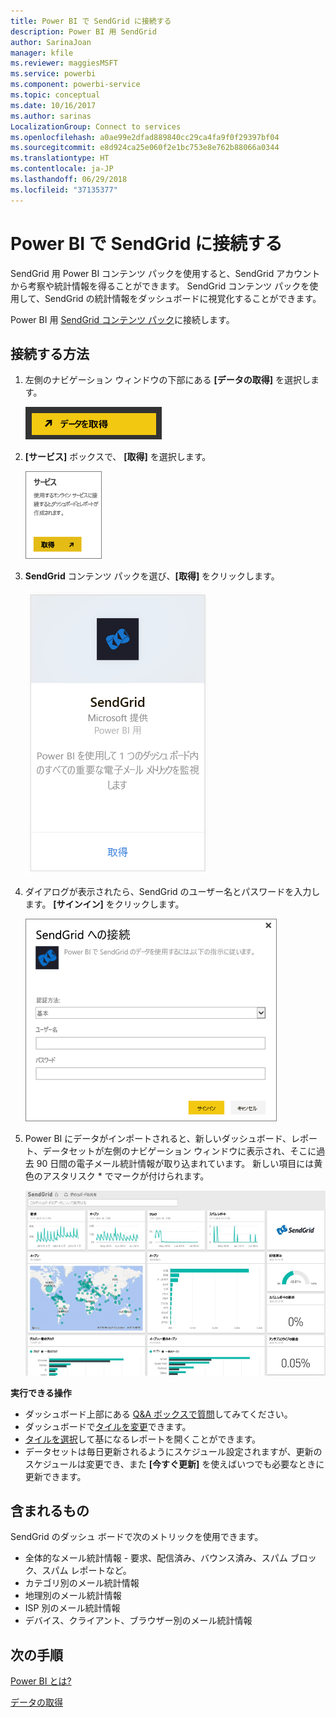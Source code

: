 ```yaml
---
title: Power BI で SendGrid に接続する
description: Power BI 用 SendGrid
author: SarinaJoan
manager: kfile
ms.reviewer: maggiesMSFT
ms.service: powerbi
ms.component: powerbi-service
ms.topic: conceptual
ms.date: 10/16/2017
ms.author: sarinas
LocalizationGroup: Connect to services
ms.openlocfilehash: a0ae99e2dfad889840cc29ca4fa9f0f29397bf04
ms.sourcegitcommit: e8d924ca25e060f2e1bc753e8e762b88066a0344
ms.translationtype: HT
ms.contentlocale: ja-JP
ms.lasthandoff: 06/29/2018
ms.locfileid: "37135377"
---
```

# <a name="connect-to-sendgrid-with-power-bi"></a>Power BI で SendGrid に接続する
SendGrid 用 Power BI コンテンツ パックを使用すると、SendGrid アカウントから考察や統計情報を得ることができます。 SendGrid コンテンツ パックを使用して、SendGrid の統計情報をダッシュボードに視覚化することができます。

Power BI 用 [SendGrid コンテンツ パック](https://app.powerbi.com/getdata/services/sendgrid)に接続します。

## <a name="how-to-connect"></a>接続する方法
1. 左側のナビゲーション ウィンドウの下部にある **[データの取得]** を選択します。
   
   ![](media/service-connect-to-sendgrid/pbi_getdata.png) 
2. **[サービス]** ボックスで、 **[取得]** を選択します。
   
   ![](media/service-connect-to-sendgrid/pbi_getservices.png) 
3. **SendGrid** コンテンツ パックを選び、**[取得]** をクリックします。
   
   ![](media/service-connect-to-sendgrid/sendgrid.png) 
4. ダイアログが表示されたら、SendGrid のユーザー名とパスワードを入力します。 **[サインイン]** をクリックします。
   
   ![](media/service-connect-to-sendgrid/pbi_sendgridsignin.png)
5. Power BI にデータがインポートされると、新しいダッシュボード、レポート、データセットが左側のナビゲーション ウィンドウに表示され、そこに過去 90 日間の電子メール統計情報が取り込まれています。 新しい項目には黄色のアスタリスク \* でマークが付けられます。
   
   ![](media/service-connect-to-sendgrid/pbi_sendgriddash.png)

**実行できる操作**

* ダッシュボード上部にある [Q&A ボックスで質問](power-bi-q-and-a.md)してみてください。
* ダッシュボードで[タイルを変更](service-dashboard-edit-tile.md)できます。
* [タイルを選択](service-dashboard-tiles.md)して基になるレポートを開くことができます。
* データセットは毎日更新されるようにスケジュール設定されますが、更新のスケジュールは変更でき、また **[今すぐ更新]** を使えばいつでも必要なときに更新できます。

## <a name="whats-included"></a>含まれるもの
SendGrid のダッシュ ボードで次のメトリックを使用できます。

* 全体的なメール統計情報 - 要求、配信済み、バウンス済み、スパム ブロック、スパム レポートなど。
* カテゴリ別のメール統計情報
* 地理別のメール統計情報
* ISP 別のメール統計情報
* デバイス、クライアント、ブラウザー別のメール統計情報

## <a name="next-steps"></a>次の手順
[Power BI とは?](power-bi-overview.md)

[データの取得](service-get-data.md)

